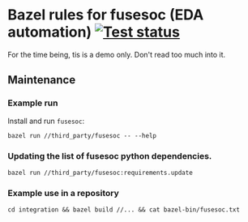 # Bazel rules for fusesoc (EDA automation) [![Test status](https://github.com/filmil/bazel_rules_fusesoc_2/workflows/Test/badge.svg)](https://github.com/filmil/bazel_rules_fusesoc_2/workflows/Test/badge.svg)

For the time being, tis is a demo only. Don't read too much into it.

## Maintenance

### Example run

Install and run `fusesoc`:

```
bazel run //third_party/fusesoc -- --help
```

### Updating the list of fusesoc python dependencies.

```
bazel run //third_party/fusesoc:requirements.update
```

### Example use in a repository

```
cd integration && bazel build //... && cat bazel-bin/fusesoc.txt
```
